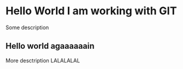 # Hello World I am working with GIT
Some description
## Hello world agaaaaaain
More desctription
 LALALALAL
